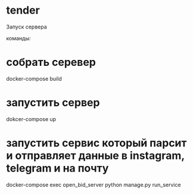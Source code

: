 # tender
Запуск сервера

команды: 

# собрать серевер
docker-compose build 

# запустить сервер
dokcer-compose up 

# запустить сервис который парсит и отправляет данные в instagram, telegram и на почту
docker-compose exec open_bid_server python manage.py run_service 


